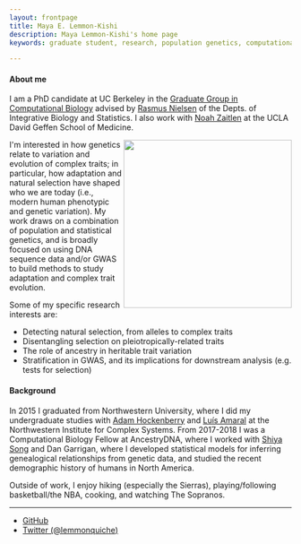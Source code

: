 ```yaml
---
layout: frontpage
title: Maya E. Lemmon-Kishi
description: Maya Lemmon-Kishi's home page 
keywords: graduate student, research, population genetics, computational biology

---
```

#### About me

I am a PhD candidate at UC Berkeley in the <a href="https://ccb.berkeley.edu/academics/phd-in-computational-biology/">Graduate Group in Computational Biology</a> advised by <a href="http://www.nielsenlab.org/">Rasmus Nielsen</a> of the Depts. of Integrative Biology and Statistics. I also work with <a href="http://zaitlenlab.science/">Noah Zaitlen</a> at the UCLA David Geffen School of Medicine. 

<img style="float: right;" src="../assets/headshot.jpg" width="300">

I'm interested in how genetics relate to variation and evolution of complex traits; in particular, how adaptation and natural selection have shaped who we are today (i.e., modern human phenotypic and genetic variation). My work draws on a combination of population and statistical genetics, and is broadly focused on using DNA sequence data and/or GWAS to build methods to study adaptation and complex trait evolution.  

Some of my specific research interests are:
<ul>
	<li> Detecting natural selection, from alleles to complex traits </li>
	<li> Disentangling selection on pleiotropically-related traits </li> 
	<li> The role of ancestry in heritable trait variation </li>
	<li> Stratification in GWAS, and its implications for downstream analysis (e.g. tests for selection) </li>
</ul>

#### Background
In 2015 I graduated from Northwestern University, where I did my undergraduate studies with <a href="https://adamhockenberry.com/">Adam Hockenberry</a> and <a href="https://amaral.northwestern.edu/">Luís Amaral</a> at the Northwestern Institute for Complex Systems. From 2017-2018 I was a Computational Biology Fellow at AncestryDNA, where I worked with <a href="http://songsy.github.io/">Shiya Song</a> and Dan Garrigan, where I developed statistical models for inferring genealogical relationships from genetic data, and studied the recent demographic history of humans in North America.

Outside of work, I enjoy hiking (especially the Sierras), playing/following basketball/the NBA, cooking, and watching The Sopranos.

---


<div class="navbar">
  <div class="navbar-inner">
      <ul class="nav">
          <li><a href="https://github.com/lemmonquiche">GitHub</a></li>
          <li><a href="https://twitter.com/lemmonquiche">Twitter (@lemmonquiche)</a></li>
      </ul>
  </div>
</div>
